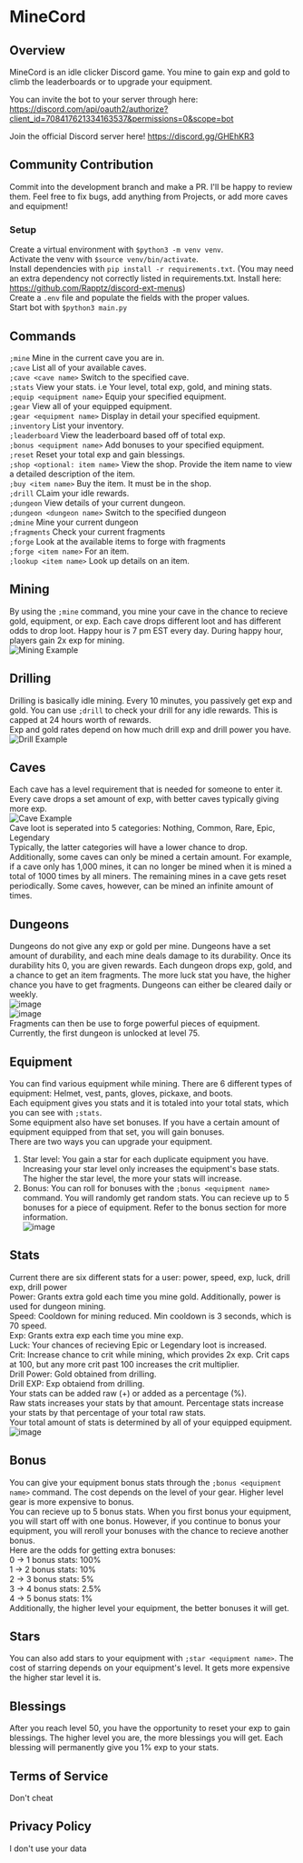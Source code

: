 # MineCord

## Overview

MineCord is an idle clicker Discord game. You mine to gain exp and gold to climb the leaderboards or to upgrade your equipment.

You can invite the bot to your server through here: https://discord.com/api/oauth2/authorize?client_id=708417621334163537&permissions=0&scope=bot

Join the official Discord server here! https://discord.gg/GHEhKR3 

## Community Contribution
Commit into the development branch and make a PR. I'll be happy to review them.
Feel free to fix bugs, add anything from Projects, or add more caves and equipment!

### Setup
Create a virtual environment with `$python3 -m venv venv`.\
Activate the venv with `$source venv/bin/activate`.\
Install dependencies with `pip install -r requirements.txt`. (You may need an extra dependency not correctly listed in requirements.txt. Install here: https://github.com/Rapptz/discord-ext-menus) \
Create a `.env` file and populate the fields with the proper values.\
Start bot with `$python3 main.py`

## Commands

`;mine` Mine in the current cave you are in.\
`;cave` List all of your available caves.\
`;cave <cave name>` Switch to the specified cave.\
`;stats` View your stats. i.e Your level, total exp, gold, and mining stats.\
`;equip <equipment name>` Equip your specified equipment.\
`;gear` View all of your equipped equipment.\
`;gear <equipment name>` Display in detail your specified equipment.\
`;inventory` List your inventory.\
`;leaderboard` View the leaderboard based off of total exp.\
`;bonus <equipment name>` Add bonuses to your specified equipment.\
`;reset` Reset your total exp and gain blessings.\
`;shop <optional: item name>` View the shop. Provide the item name to view a detailed description of the item.\
`;buy <item name>` Buy the item. It must be in the shop.\
`;drill` CLaim your idle rewards.\
`;dungeon` View details of your current dungeon.\
`;dungeon <dungeon name>` Switch to the specified dungeon\
`;dmine` Mine your current dungeon\
`;fragments` Check your current fragments\
`;forge` Look at the available items to forge with fragments\
`;forge <item name>` For an item.\
`;lookup <item name>` Look up details on an item.

## Mining
By using the `;mine` command, you mine your cave in the chance to recieve gold, equipment, or exp. Each cave drops different loot and has different odds to drop loot. Happy hour is 7 pm EST every day. During happy hour, players gain 2x exp for mining.\
![Mining Example](https://cdn.discordapp.com/attachments/708483256332320788/942244378024476694/unknown.png)
## Drilling
Drilling is basically idle mining. Every 10 minutes, you passively get exp and gold. You can use `;drill` to check your drill for any idle rewards. This is capped at 24 hours worth of rewards.\
Exp and gold rates depend on how much drill exp and drill power you have.\
![Drill Example](https://cdn.discordapp.com/attachments/708483256332320788/942244531896721468/unknown.png)
## Caves
Each cave has a level requirement that is needed for someone to enter it. Every cave drops a set amount of exp, with better caves typically giving more exp.\
![Cave Example](https://cdn.discordapp.com/attachments/708483256332320788/942245019874631740/unknown.png)\
Cave loot is seperated into 5 categories: Nothing, Common, Rare, Epic, Legendary\
Typically, the latter categories will have a lower chance to drop.\
Additionally, some caves can only be mined a certain amount. For example, if a cave only has 1,000 mines, it can no longer be mined when it is mined a total of 1000 times by all miners. The remaining mines in a cave gets reset periodically. Some caves, however, can be mined an infinite amount of times.

## Dungeons
Dungeons do not give any exp or gold per mine. Dungeons have a set amount of durability, and each mine deals damage to its durability. Once its durability hits 0, you are given rewards. Each dungeon drops exp, gold, and a chance to get an item fragments. The more luck stat you have, the higher chance you have to get fragments. Dungeons can either be cleared daily or weekly.\
![image](https://user-images.githubusercontent.com/45084706/153735654-b79f5fce-61fc-43af-87e9-97637b05964b.png)\
![image](https://user-images.githubusercontent.com/45084706/153735649-50f42346-2892-4836-b41f-0d01870d3f19.png)\
Fragments can then be use to forge powerful pieces of equipment.\
Currently, the first dungeon is unlocked at level 75.

## Equipment
You can find various equipment while mining. There are 6 different types of equipment: Helmet, vest, pants, gloves, pickaxe, and boots.\
Each equipment gives you stats and it is totaled into your total stats, which you can see with `;stats`.\
Some equipment also have set bonuses. If you have a certain amount of equipment equipped from that set, you will gain bonuses.\
There are two ways you can upgrade your equipment.
1. Star level: You gain a star for each duplicate equipment you have. Increasing your star level only increases the equipment's base stats. The higher the star level, the more your stats will increase.
2. Bonus: You can roll for bonuses with the `;bonus <equipment name>` command. You will randomly get random stats. You can recieve up to 5 bonuses for a piece of equipment. Refer to the bonus section for more information.\
![image](https://user-images.githubusercontent.com/45084706/153735708-8cee6857-b54e-4b7f-b28e-88f6b2198ffa.png)

## Stats
Current there are six different stats for a user: power, speed, exp, luck, drill exp, drill power\
Power: Grants extra gold each time you mine gold. Additionally, power is used for dungeon mining.\
Speed: Cooldown for mining reduced. Min cooldown is 3 seconds, which is 70 speed.\
Exp: Grants extra exp each time you mine exp.\
Luck: Your chances of recieving Epic or Legendary loot is increased.\
Crit: Increase chance to crit while mining, which provides 2x exp. Crit caps at 100, but any more crit past 100 increases the crit multiplier.\
Drill Power: Gold obtained from drilling.\
Drill EXP: Exp obtaiend from drilling.\
Your stats can be added raw (+) or added as a percentage (%).\
Raw stats increases your stats by that amount. Percentage stats increase your stats by that percentage of your total raw stats.\
Your total amount of stats is determined by all of your equipped equipment.\
![image](https://user-images.githubusercontent.com/45084706/153735819-16ce4eba-cc64-44e5-8673-94b81701779b.png)

## Bonus
You can give your equipment bonus stats through the `;bonus <equipment name>` command. The cost depends on the level of your gear. Higher level gear is more expensive to bonus.\
You can recieve up to 5 bonus stats. When you first bonus your equipment, you will start off with one bonus. However, if you continue to bonus your equipment, you will reroll your bonuses with the chance to recieve another bonus.\
Here are the odds for getting extra bonuses:\
0 -> 1 bonus stats: 100%\
1 -> 2 bonus stats: 10%\
2 -> 3 bonus stats: 5%\
3 -> 4 bonus stats: 2.5%\
4 -> 5 bonus stats: 1%\
Additionally, the higher level your equipment, the better bonuses it will get.
  
## Stars
You can also add stars to your equipment with `;star <equipment name>`. The cost of starring depends on your equipment's level. It gets more expensive the higher star level it is.
  
## Blessings
After you reach level 50, you have the opportunity to reset your exp to gain blessings. The higher level you are, the more blessings you will get. Each blessing will permanently give you 1% exp to your stats.
  
## Terms of Service
  Don't cheat
  
## Privacy Policy
  I don't use your data

